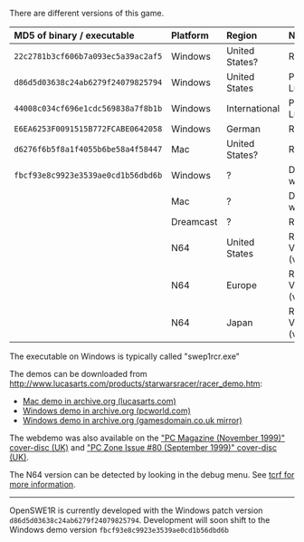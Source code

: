 There are different versions of this game.

| MD5 of binary / executable         | Platform  | Region         | Notes                                    |
| :--------------------------------- |:--------- | :------------  | :--------------------------------------- |
| `22c2781b3cf606b7a093ec5a39ac2af5` | Windows   | United States? | Retail CD Version                        |
| `d86d5d03638c24ab6279f24079825794` | Windows   | United States  | Patch from LucasArts FTP                 |
| `44008c034cf696e1cdc569838a7f8b1b` | Windows   | International  | Patch from LucasArts FTP                 |
| `E6EA6253F0091515B772FCABE0642058` | Windows   | German         | Retail CD Version                        |
| `d6276f6b5f8a1f4055b6be58a4f58447` | Mac       | United States? | Retail CD Version                        |
| `fbcf93e8c9923e3539ae0cd1b56dbd6b` | Windows   | ?              | Demo from website                        |
|                                    | Mac       | ?              | Demo from website                        |
|                                    | Dreamcast | ?              | Retail GD Version                        |
|                                    | N64       | United States  | Retail Cartridge Version (v07Apr99.1553) |
|                                    | N64       | Europe         | Retail Cartridge Version (v15Apr99.1642) |
|                                    | N64       | Japan          | Retail Cartridge Version (v18Jun99.1019) |

The executable on Windows is typically called "swep1rcr.exe"

The demos can be downloaded from http://www.lucasarts.com/products/starwarsracer/racer_demo.htm:
* [Mac demo in archive.org (lucasarts.com)](https://web.archive.org/web/20011205091707/http://www.lucasarts.com:80/products/starwarsracer/racerdemo.bin)
* [Windows demo in archive.org (pcworld.com)](https://web.archive.org/web/20130730071405/http://downloads.pcworld.com/pub/new/fun_and_games/action/racerdemo.exe)
* [Windows demo in archive.org (gamesdomain.co.uk mirror)](https://web.archive.org/web/20020326005329/ftp://sunsite.doc.ic.ac.uk/Mirrors/ftp.gamesdomain.co.uk/pub/demos/racerdemo.exe)

The webdemo was also available on the ["PC Magazine (November 1999)" cover-disc (UK)](https://archive.org/details/pc-magazine-uk-cdrom-1999-11-B) and ["PC Zone Issue #80 (September 1999)" cover-disc (UK)](https://archive.org/details/cdrom-cdzone80-199909).

The N64 version can be detected by looking in the debug menu. See [tcrf for more information](https://tcrf.net/Star_Wars_Episode_I:_Racer_(Nintendo_64)#Build_Info).

---

OpenSWE1R is currently developed with the Windows patch version `d86d5d03638c24ab6279f24079825794`.
Development will soon shift to the Windows demo version `fbcf93e8c9923e3539ae0cd1b56dbd6b`